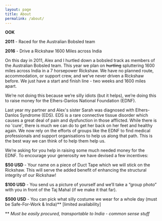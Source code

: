 ```yaml
---
layout: page
title: About
permalink: /about/
---
```


**OOK**

**2011** - Raced for the Australian Bobsled team

**2016** - Drive a Rickshaw 1600 Miles across India

On this day in 2011, Alex and I hurtled down a bobsled track as members of the Australian Bobsled team. This year we plan on ~~hurtling~~ spluttering 1600 miles across India in a 7 horsepower Rickshaw. We have no planned route, accommodation, or support crew, and we’ve never driven a Rickshaw before. We just have a start and finish line - two weeks and 1600 miles apart.


We’re not doing this because we’re silly idiots (but it helps), we’re doing this to raise money for the Elhers-Danlos National Foundation (EDNF).

Last year my partner and Alex's sister Sarah was diagnosed with Elhers-Danlos Syndrome (EDS). EDS is a rare connective tissue disorder which causes a great deal of pain and dysfunction in those afflicted. While there is no 'cure', there is much we can do to get her back on her feet and healthy again. We now rely on the efforts of groups like the EDNF to find medical professionals and support organisations to help us along that path. This is the best way we can think of to help them help us.

We’re asking for you help in raising some much needed money for the EDNF. To encourage your generosity we have devised a few incentives:

**$50 USD** - Your name on a piece of Duct Tape which we will stick on the Rickshaw. This will serve the added benefit of enhancing the structural integrity of our Rickshaw!

**$100 USD** - You send us a picture of yourself and we’ll take a “group photo” with you in front of the Taj Mahal (if we make it that far).

**$500 USD** - You can pick what silly costume we wear for a whole day (must be Safe-For-Work & India)** [limited availability]

** *Must be easily procured, transportable to India - common sense stuff*
